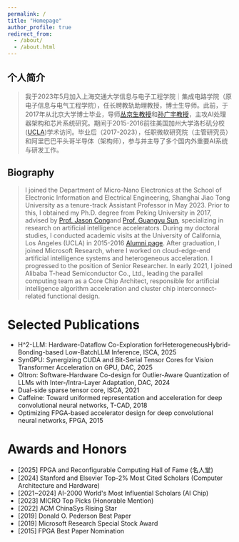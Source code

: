 ```yaml
---
permalink: /
title: "Homepage"
author_profile: true
redirect_from: 
  - /about/
  - /about.html
---
```


## 个人简介

> 我于2023年5月加入上海交通大学信息与电子工程学院｜集成电路学院（原电子信息与电气工程学院），任长聘教轨助理教授，博士生导师。此前，于2017年从北京大学博士毕业，导师[丛京生教授](https://vast.cs.ucla.edu/people/faculty/jason-cong)和[孙广宇教授](https://ic.pku.edu.cn/szdw/zzjs/sjzdhyjsxtx1/sgy/index.htm)，主攻AI处理器架构和芯片系统研究。期间于2015-2016前往美国加州大学洛杉矶分校([UCLA]((https://vast.cs.ucla.edu/people/alumni/chen-zhang)))学术访问。毕业后（2017-2023），任职微软研究院（主管研究员）和阿里巴巴平头哥半导体（架构师），参与并主导了多个国内外重要AI系统与研发工作。


## Biography

> I joined the Department of Micro-Nano Electronics at the School of Electronic Information and Electrical Engineering, Shanghai Jiao Tong University as a tenure-track Assistant Professor in May 2023. Prior to this, I obtained my Ph.D. degree from Peking University in 2017, advised by [Prof. Jason Cong](https://vast.cs.ucla.edu/people/faculty/jason-cong)and [Prof. Guangyu Sun](https://ic.pku.edu.cn/szdw/zzjs/sjzdhyjsxtx1/sgy/index.htm), specializing in research on artificial intelligence accelerators. During my doctoral studies, I conducted academic visits at the University of California, Los Angeles (UCLA) in 2015-2016 [Alumni page](https://vast.cs.ucla.edu/people/alumni/chen-zhang). After graduation, I joined Microsoft Research, where I worked on cloud-edge-end artificial intelligence systems and heterogeneous acceleration. I progressed to the position of Senior Researcher. In early 2021, I joined Alibaba T-head Semiconductor Co., Ltd., leading the parallel computing team as a Core Chip Architect, responsible for artificial intelligence algorithm acceleration and cluster chip interconnect-related functional design.

Selected Publications
======
- H^2-LLM: Hardware-Dataflow Co-Exploration forHeterogeneousHybrid-Bonding-based Low-BatchLLM Inference, ISCA, 2025
- SynGPU: Synergizing CUDA and Bit-Serial Tensor Cores for Vision Transformer Acceleration on GPU, DAC, 2025
- Oltron: Software-Hardware Co-design for Outlier-Aware Quantization of LLMs with Inter-/Intra-Layer Adaptation, DAC, 2024
- Dual-side sparse tensor core, ISCA, 2021
- Caffeine: Toward uniformed representation and acceleration for deep convolutional neural networks, T-CAD, 2018
- Optimizing FPGA-based accelerator design for deep convolutional neural networks, FPGA, 2015


Awards and Honors
======
- [2025] FPGA and Reconfigurable Computing Hall of Fame (名人堂)
- [2024] Stanford and Elsevier Top-2% Most Cited Scholars (Computer Architecture and Hardware)
- [2021~2024] AI-2000 World's Most Influential Scholars (AI Chip)
- [2023] MICRO Top Picks (Honorable Mention)
- [2022] ACM ChinaSys Rising Star
- [2019] Donald O. Pederson Best Paper
- [2019] Microsoft Research Special Stock Award
- [2015] FPGA Best Paper Nomination